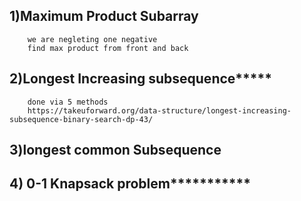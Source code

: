 ## 1)Maximum Product Subarray
        we are negleting one negative
        find max product from front and back
    
## 2)Longest Increasing subsequence*****
        done via 5 methods
        https://takeuforward.org/data-structure/longest-increasing-subsequence-binary-search-dp-43/

## 3)longest common Subsequence

## 4) 0-1 Knapsack problem***********
